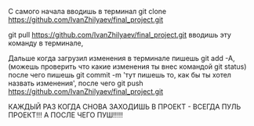 С самого начала вводишь в терминал git clone https://github.com/IvanZhilyaev/final_project.git

git pull https://github.com/IvanZhilyaev/final_project.git вводишь эту команду в терминале, 

Дальше когда загрузил изменения в терминале пишешь git add -A, (можешь проверить что какие изменения ты внес командой git status) после чего пишешь git commit -m 'тут пишешь то, как бы ты хотел назвать изменения', после чего git push https://github.com/IvanZhilyaev/final_project.git

КАЖДЫЙ РАЗ КОГДА СНОВА ЗАХОДИШЬ В ПРОЕКТ - ВСЕГДА ПУЛЬ ПРОЕКТ!!! А ПОСЛЕ ЧЕГО ПУШ!!!!!